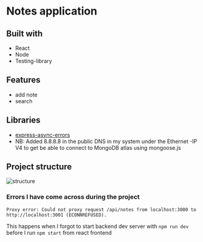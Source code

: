 # Notes application 



## Built with
- React
- Node
- Testing-library
## Features
- add note
- search

## Libraries

- [express-async-errors](https://github.com/davidbanham/express-async-errors)
- NB: Added 8.8.8.8 in the public DNS in my system under the Ethernet -IP V4 to get be able to connect to MongoDB atlas using mongoose.js

## Project structure

![structure](directory-structure.png)


### Errors I have come across during the project 
```browser
Proxy error: Could not proxy request /api/notes from localhost:3000 to http://localhost:3001 (ECONNREFUSED).
```
This happens when I forgot to start backend dev server with `npm run dev` before I run `npm start` from react frontend
